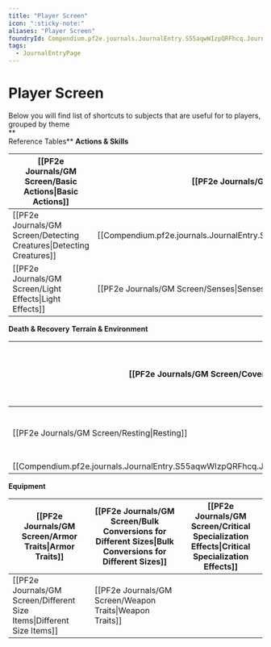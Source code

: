 ```yaml
---
title: "Player Screen"
icon: ":sticky-note:"
aliases: "Player Screen"
foundryId: Compendium.pf2e.journals.JournalEntry.S55aqwWIzpQRFhcq.JournalEntryPage.ygboVjCAFRpcysUb
tags:
  - JournalEntryPage
---
```


# Player Screen
Below you will find list of shortcuts to subjects that are useful for to players, grouped by theme  
**  
Reference Tables** **Actions & Skills**

  

| [[PF2e Journals/GM Screen/Basic Actions\|Basic Actions]] | [[PF2e Journals/GM Screen/Conditions\|Conditions]] | [[PF2e Journals/GM Screen/Counteract\|Counteract]] | [[PF2e Journals/GM Screen/Creature Identification\|Creature Identification]] |
| --- | --- | --- | --- |
| [[PF2e Journals/GM Screen/Detecting Creatures\|Detecting Creatures]] | [[Compendium.pf2e.journals.JournalEntry.S55aqwWIzpQRFhcq.JournalEntryPage.aBALUjLyOqXKlhrP]] | [[PF2e Journals/GM Screen/Exploration Activities\|Exploration Activities]] | [[Compendium.pf2e.journals.JournalEntry.S55aqwWIzpQRFhcq.JournalEntryPage.XCxK6OGFY0KvJPo3]] |
| [[PF2e Journals/GM Screen/Light Effects\|Light Effects]] | [[PF2e Journals/GM Screen/Senses\|Senses]] | [[PF2e Journals/GM Screen/Skill Actions\|Skill Actions]] | [[Compendium.pf2e.journals.JournalEntry.S55aqwWIzpQRFhcq.JournalEntryPage.8gcp880pEWZ9VPnF]] |

**Death & Recovery** **Terrain & Environment**

  

| [[PF2e Journals/GM Screen/Cover\|Cover]] | [[PF2e Journals/GM Screen/Death and Dying\|Death and Dying]] | [[PF2e Journals/GM Screen/Falling\|Falling]] | [[PF2e Journals/GM Screen/Hero Points\|Hero Points]] |
| --- | --- | --- | --- |
| [[PF2e Journals/GM Screen/Resting\|Resting]] | [[PF2e Journals/GM Screen/Special Battles\|Special Battles]] | [[PF2e Journals/GM Screen/Terrain in Encounters\|Terrain in Encounters]] | [[PF2e Journals/GM Screen/Travel Speed\|Travel Speed]] |
| [[Compendium.pf2e.journals.JournalEntry.S55aqwWIzpQRFhcq.JournalEntryPage.kL8yx8vz9FMCIYC1]] |  |  |  |

**Equipment**

  

| [[PF2e Journals/GM Screen/Armor Traits\|Armor Traits]] | [[PF2e Journals/GM Screen/Bulk Conversions for Different Sizes\|Bulk Conversions for Different Sizes]] | [[PF2e Journals/GM Screen/Critical Specialization Effects\|Critical Specialization Effects]] |
| --- | --- | --- |
| [[PF2e Journals/GM Screen/Different Size Items\|Different Size Items]] | [[PF2e Journals/GM Screen/Weapon Traits\|Weapon Traits]] |  |